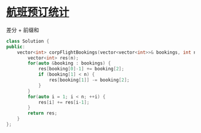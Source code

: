 # [航班预订统计](https://leetcode-cn.com/problems/corporate-flight-bookings/)

差分 + 前缀和

```c++
class Solution {
public:
    vector<int> corpFlightBookings(vector<vector<int>>& bookings, int n) {
        vector<int> res(n);
        for(auto &booking : bookings) {
            res[booking[0]-1] += booking[2];
            if (booking[1] < n) {
                res[booking[1]] -= booking[2];
            } 
        }
        for(auto i = 1; i < n; ++i) {
            res[i] += res[i-1];
        }
        return res;
    }
};
```

